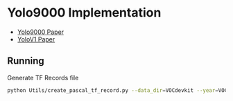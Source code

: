# Yolo9000 Implementation

- [Yolo9000 Paper](https://arxiv.org/pdf/1612.08242.pdf)
- [YoloV1 Paper](https://arxiv.org/pdf/1506.02640.pdf)

## Running

Generate TF Records file

```sh
python Utils/create_pascal_tf_record.py --data_dir=VOCdevkit --year=VOC2012 --output_path=pascal.record
```
